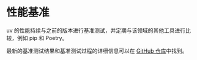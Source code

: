 # 性能基准

uv 的性能持续与之前的版本进行基准测试，并定期与该领域的其他工具进行比较，例如 pip 和 Poetry。

最新的基准测试结果和基准测试过程的详细信息可以在
[GitHub 仓库](https://github.com/astral-sh/uv/blob/main/BENCHMARKS.md)中找到。